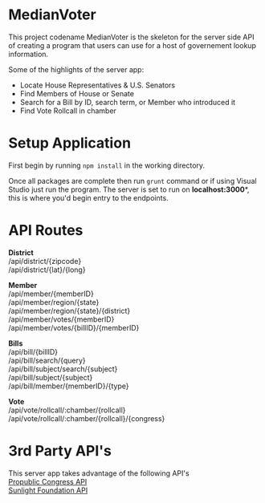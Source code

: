 ﻿# MedianVoter

This project codename MedianVoter is the skeleton for the server side API of creating a program that users can use for a host of governement lookup information. 

Some of the highlights of the server app: 
- Locate House Representatives & U.S. Senators
- Find Members of House or Senate
- Search for a Bill by ID, search term, or Member who introduced it
- Find Vote Rollcall in chamber

# Setup Application

First begin by running `npm install` in the working directory.

Once all packages are complete then run `grunt` command or if using Visual Studio just run the program. The server is set to run on **localhost:3000***, this is where you'd begin entry to the endpoints. 

# API Routes

**District**<br/>
/api/district/{zipcode}<br/>
/api/district/{lat}/{long}<br/>

**Member**<br/>
/api/member/{memberID}<br/>
/api/member/region/{state}<br/>
/api/member/region/{state}/{district}<br/>
/api/member/votes/{memberID}<br/>
/api/member/votes/{billID}/{memberID}<br/>

**Bills**<br/>
/api/bill/{billID}<br/>
/api/bill/search/{query}<br/>
/api/bill/subject/search/{subject}<br/>
/api/bill/subject/{subject} <br/>
/api/bill/member/{memberID}/{type}<br/>

**Vote**<br/>
/api/vote/rollcall/:chamber/{rollcall}<br/>
/api/vote/rollcall/:chamber/{rollcall}/{congress}<br/>

# 3rd Party API's
This server app takes advantage of the following API's<br/>
[Propublic Congress API](https://api.propublica.org/congress/v1)<br/>
[Sunlight Foundation API](https://sunlightfoundation.com/api)<br/>




